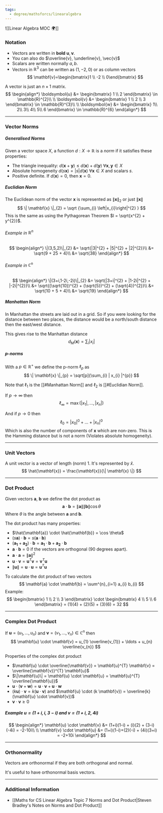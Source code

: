 ```yaml
---
tags:
  - degree/mathsforcs/linearalgebra
---
```

![[Linear Algebra MOC 🌍]]

### Notation

- Vectors are written in **bold** $\mathbf{u}, \mathbf{v}$.
- You can also do $\overline{v}, \underline{v}, \vec{v}$
- Scalars are written normally $a,b$.
- Vectors in $\mathbb{R}^{3}$ can be written as $(1,-2,0)$ or as column vectors
$$
\mathbf{v}=\begin{bmatrix}1 \\ -2 \\ 0\end{bmatrix}
$$

A vector is just an $n \times 1$ matrix.
$$
\begin{align*}
\boldsymbol{u} &= \begin{bmatrix}
1 \\ 2
\end{bmatrix} \in \mathbb{R}^{2}\\
\\
\boldsymbol{v} &= \begin{bmatrix}
1 \\ 2 \\ 3
\end{bmatrix} \in \mathbb{R}^{3}\\
\\
\boldsymbol{w} &= \begin{bmatrix}
1\\
2\\
3\\
4\\
5\\
6
\end{bmatrix} \in \mathbb{R}^{6}
\end{align*}
$$

---
### Vector Norms

##### Generalised Norms 

Given a vector space $X$, a function $d:X \to \mathbb{R}$ is a *norm* if it satisfies these properties:
- The triangle inequality: $d(\mathbf{x}+\mathbf{y}) \le d(\mathbf{x}) + d(\mathbf{y})$ $\forall \mathbf{x},\mathbf{y} \in X$
- Absolute homogeneity $d(s \mathbf{x}) = |s| d(\mathbf{x})$ $\forall \mathbf{x} \in X$ and scalars $s$.
- Positive definite. If $d(\mathbf{x})=0$, then $\mathbf{x}=0$.

##### Euclidian Norm

The Euclidean norm of the vector $\mathbf{x}$ is represented as $\| \mathbf{x} \|_{2}$ or just $\| \mathbf{x} \|$
$$
\| \mathbf{x} \|_{2} = \sqrt {\sum_{i} \left|x_{i}\right|^{2} } 
$$
This is the same as using the Pythagorean Theorem $l = \sqrt{x^{2} + y^{2}}$.

###### Example in $\mathbb{R}^{n}$
$$
\begin{align*}
\|(3,5,2)\|_{2} &= \sqrt{|3|^{2} + |5|^{2} + |2|^{2}}\\
&= \sqrt{9 + 25 + 4}\\
&= \sqrt{38}
\end{align*}
$$
###### Example in $\mathbb{C}^{n}$
$$
\begin{align*}
\|(3+i,1-2i,-2i)\|_{2} &= \sqrt{|3+i|^{2} + |1-2i|^{2} + |-2i|^{2}}\\
&= \sqrt{(\sqrt{10})^{2} + (\sqrt{5})^{2} + (\sqrt{4})^{2}}\\
&= \sqrt{10 + 5 + 4}\\
&= \sqrt{19}
\end{align*}
$$
##### Manhattan Norm

In Manhattan the streets are laid out in a grid.
So if you were looking for the distance between two places, the distance would be a north/south distance then the east/west distance.

This gives rise to the Manhattan distance
$$
d_{M}(\mathbf{x}) = \sum_{i} | x_{i} |
$$

##### p-norms

With a $p \in \mathbb{R}^{+}$ we define the p-norm $\ell_{p}$ as
$$
\| \mathbf{x} \|_{p} = \sqrt[p]{\sum_{i} | x_{i} |^{p}}
$$

Note that $\ell_{1}$ is the [[#Manhattan Norm]] and $\ell_{2}$ is [[#Euclidian Norm]].

If $p \to \infty$ then 
$$
\ell_{\infty} = \max (|x_{1}|, \ldots, |x_{n}|)
$$

And if $p \to 0$ then
$$
\ell_{0} = |x_{0}|^{0} + \ldots + |x_{n}|^{0}
$$
Which is also the number of components of $\mathbf{x}$ which are non-zero. This is the Hamming distance but is not a norm (Violates absolute homogeneity).


---
### Unit Vectors

A unit vector is a vector of length (norm) 1. It's represented by $\hat{x}$.
$$
\hat{\mathbf{x}} = \frac{\mathbf{x}}{\| \mathbf{x} \|}
$$

---
### Dot Product

Given vectors $\mathbf{a}$, $\mathbf{b}$ we define the dot product as
$$
\mathbf{a} \cdot \mathbf{b} = \| \mathbf{a} \| \| \mathbf{b} \| \cos \theta
$$
Where $\theta$ is the angle between $\mathbf{a}$ and $\mathbf{b}$.

The dot product has many properties:
- $\hat{\mathbf{a}} \cdot \hat{\mathbf{b}} = \cos \theta$
- $(s \mathbf{a}) \cdot \mathbf{b} = s(\mathbf{a} \cdot \mathbf{b})$
- $(\mathbf{a_1} + \mathbf{a_2})\cdot \mathbf{b} = \mathbf{a_1} \cdot \mathbf{b} + \mathbf{a_2} \cdot \mathbf{b}$
- $\mathbf{a} \cdot \mathbf{b} = 0$ if the vectors are orthogonal (90 degrees apart).
- $\mathbf{a} \cdot \mathbf{a} = \| \mathbf{a} \|^{2}$
- $\mathbf{u} \cdot \mathbf{v} = \mathbf{u}^{T} \mathbf{v} = \mathbf{v}^{T} \mathbf{u}$
- $\|\mathbf{u}\| = \mathbf{u} \cdot \mathbf{u} = \mathbf{u}^{T} \mathbf{u}$

To calculate the dot product of two vectors
$$
\mathbf{a} \cdot \mathbf{b} = \sum^{n}_{i=1} a_{i} b_{i}
$$
Example:
$$
\begin{bmatrix}
1 \\ 2 \\ 3
\end{bmatrix} \cdot 
\begin{bmatrix}
4 \\ 5 \\ 6
\end{bmatrix} = (1)(4) + (2)(5) + (3)(6) = 32
$$

---
### Complex Dot Product

If $\mathbf{u} = (u_{1},\ldots,u_{n})$ and $\mathbf{v} = (v_{1}, \ldots, v_{n}) \in \mathbb{C}^{n}$ then
$$
\mathbf{u} \cdot \mathbf{v} = u_{1} \overline{v_{1}} + \ldots + u_{n} \overline{v_{n}}
$$

Properties of the complex dot product
- $\mathbf{u} \cdot \overline{\mathbf{v}} = \mathbf{u}^{T} \mathbf{v} = \overline{\mathbf{v}}^{T} \mathbf{u}$
- $\|\mathbf{u}\| = \mathbf{u} \cdot \mathbf{u} = \mathbf{u}^{T} \overline{\mathbf{u}}$
- $\mathbf{u} \cdot (\mathbf{v} + \mathbf{w}) = \mathbf{u} \cdot \mathbf{v} + \mathbf{u} \cdot \mathbf{w}$
- $(k \mathbf{u}) \cdot \mathbf{v} = k(\mathbf{u} \cdot \mathbf{v})$ and $\mathbf{u} \cdot (k \mathbf{v}) = \overline{k} (\mathbf{u} \cdot \mathbf{v})$
- $\mathbf{v} \cdot \mathbf{v} \ge 0$

##### Example $\mathbf{u}=(1+i,i,3-i)$ and $v=(1+i,2,4i)$
$$
\begin{align*}
\mathbf{u} \cdot \mathbf{v} &= (1+i)(1-i) + (i)(2) + (3-i)(-4i) = -2-10i\\
\\
\mathbf{v} \cdot \mathbf{u} &= (1+i)(1-i)+(2)(-i) + (4i)(3+i) = -2+10i
\end{align*}
$$

---
### Orthonormality

Vectors are orthonormal if they are both orthogonal and normal.

It's useful to have orthonormal basis vectors.


---
### Additional Information

- [[Maths for CS Linear Algebra Topic 7 Norms and Dot Product|Steven Bradley's Notes on Norms and Dot Product]]

